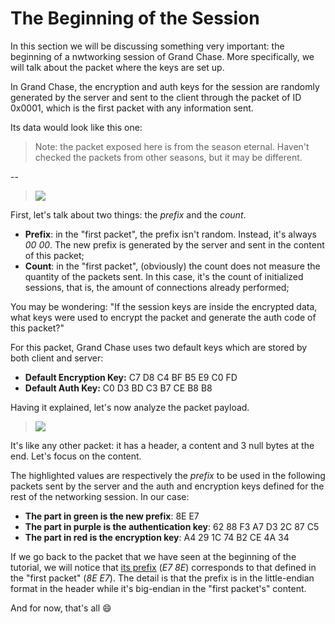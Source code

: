 # **The Beginning of the Session**

In this section we will be discussing something very important: the beginning of a nwtworking session of Grand Chase. More specifically, we will talk about the packet where the keys are set up.

In Grand Chase, the encryption and auth keys for the session are randomly generated by the server and sent to the client through the packet of ID 0x0001, which is the first packet with any information sent. 

Its data would look like this one:

> Note: the packet exposed here is from the season eternal. Haven't checked the packets from other seasons, but it may be different.

--
> ![](http://i.imgur.com/jD40Gtt.png)

First, let's talk about two things: the _prefix_ and the _count_.

* **Prefix**: in the "first packet", the prefix isn't random. Instead, it's always _00 00_. The new prefix is generated by the server and sent in the content of this packet;
* **Count**: in the "first packet", (obviously) the count does not measure the quantity of the packets sent. In this case, it's the count of initialized sessions, that is, the amount of connections already performed;

You may be wondering: "If the session keys are inside the encrypted data, what keys were used to encrypt the packet and generate the auth code of this packet?"

For this packet, Grand Chase uses two default keys which are stored by both client and server:

* **Default Encryption Key:** C7 D8 C4 BF B5 E9 C0 FD
* **Default Auth Key:** C0 D3 BD C3 B7 CE B8 B8

Having it explained, let's now analyze the packet payload.
> ![](http://i.imgur.com/QMBOl73.png)

It's like any other packet: it has a header, a content and 3 null bytes at the end. Let's focus on the content.

The highlighted values are respectively the _prefix_ to be used in the following packets sent by the server and the auth and encryption keys defined for the rest of the networking session. In our case:

* **The part in green is the new prefix**: 8E E7
* **The part in purple is the authentication key**: 62 88 F3 A7 D3 2C 87 C5
* **The part in red is the encryption key**: A4 29 1C 74 B2 CE 4A 34

If we go back to the packet that we have seen at the beginning of the tutorial, we will notice that [its prefix](./The%20Overall%20Structure.md#prefix) (_E7 8E_) corresponds to that defined in the "first packet" (_8E E7_). The detail is that the prefix is in the little-endian format in the header while it's big-endian in the "first packet's" content.

And for now, that's all :smile:
